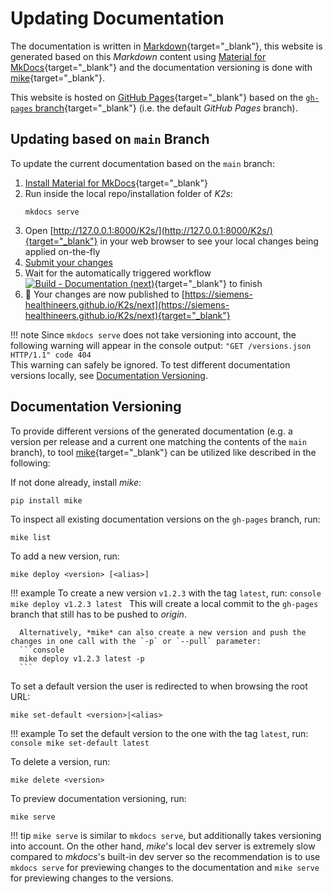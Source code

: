 <!--
SPDX-FileCopyrightText: © 2024 Siemens Healthineers AG
SPDX-License-Identifier: MIT
-->

# Updating Documentation
The documentation is written in [Markdown](https://www.markdownguide.org/){target="_blank"}, this website is generated based on this *Markdown* content using [Material for MkDocs](https://squidfunk.github.io/mkdocs-material/){target="_blank"} and the documentation versioning is done with [mike](https://github.com/jimporter/mike){target="_blank"}.

This website is hosted on [GitHub Pages](https://pages.github.com/){target="_blank"} based on the [`gh-pages` branch](https://github.com/Siemens-Healthineers/K2s/tree/gh-pages){target="_blank"} (i.e. the default *GitHub Pages* branch).

## Updating based on `main` Branch
To update the current documentation based on the `main` branch: 

1. [Install Material for MkDocs](https://squidfunk.github.io/mkdocs-material/getting-started/){target="_blank"}
2. Run inside the local repo/installation folder of *K2s*:
   ```console
   mkdocs serve
   ```
3. Open [http://127.0.0.1:8000/K2s/](http://127.0.0.1:8000/K2s/){target="_blank"} in your web browser to see your local changes being applied on-the-fly
4. [Submit your changes](submitting-changes.md)
5. Wait for the automatically triggered workflow [![Build - Documentation (next)](https://github.com/Siemens-Healthineers/K2s/actions/workflows/build-docs-next/badge.svg)](https://github.com/Siemens-Healthineers/K2s/actions/workflows/build-docs-next.yml){target="_blank"} to finish
6. :rocket: Your changes are now published to [https://siemens-healthineers.github.io/K2s/next](https://siemens-healthineers.github.io/K2s/next){target="_blank"}

!!! note
      Since `mkdocs serve` does not take versioning into account, the following warning will appear in the console output:
      `"GET /versions.json HTTP/1.1" code 404`<br/>
      This warning can safely be ignored. To test different documentation versions locally, see [Documentation Versioning](#documentation-versioning).

## Documentation Versioning
To provide different versions of the generated documentation (e.g. a version per release and a current one matching the contents of the `main` branch), to tool [mike](https://github.com/jimporter/mike){target="_blank"} can be utilized like described in the following:

If not done already, install *mike*:
```console
pip install mike
```

To inspect all existing documentation versions on the `gh-pages` branch, run:
```console
mike list
```

To add a new version, run:
```console
mike deploy <version> [<alias>]
```

!!! example
      To create a new version `v1.2.3` with the tag `latest`, run:
      ```console
      mike deploy v1.2.3 latest
      ```
      This will create a local commit to the `gh-pages` branch that still has to be pushed to *origin*.

      Alternatively, *mike* can also create a new version and push the changes in one call with the `-p` or `--pull` parameter:
      ```console
      mike deploy v1.2.3 latest -p
      ```
To set a default version the user is redirected to when browsing the root URL:
```console
mike set-default <version>|<alias>
```
!!! example
      To set the default version to the one with the tag `latest`, run:
      ```console
      mike set-default latest
      ```

To delete a version, run:
```console
mike delete <version>
```

To preview documentation versioning, run:
```console
mike serve
```

!!! tip
      `mike serve` is similar to `mkdocs serve`, but additionally takes versioning into account. On the other hand, *mike*'s local dev server is extremely slow compared to *mkdocs*'s built-in dev server so the recommendation is to use `mkdocs serve` for previewing changes to the documentation and `mike serve` for previewing changes to the versions.